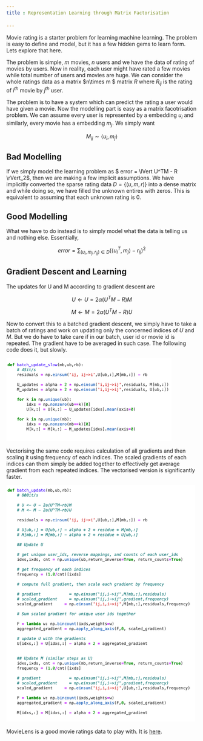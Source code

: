 ```yaml
---
title : Representation Learning through Matrix Factorisation 

---
```


Movie rating is a starter problem for learning machine learning. The problem is easy to define and model, but it has a few hidden gems to learn form. Lets explore that here. 

The problem is simple, $m$ movies, $n$ users and we have the data of rating of movies by users. Now in reality, each user might have rated a few movies while total number of users and movies are huge. We can consider the whole ratings data as a matrix $n\times m $ matrix $R$ where $R_{ij}$  is the rating of $i^{th}$ movie by $j^{th}$ user.


The problem is to have a system which can predict the rating a user would have given a movie. Now the modelling part is easy as a matrix facotrisation problem. We can assume every user is represented by a embedding $u_i$  and similarly, every movie has a embedding $m_j$. We simply want 

$$M_{ij}  \sim \langle u_i,m_j\rangle$$

## Bad Modelling
If we simply model the learning problem as $ error = \lVert U^TM - R \rVert_2$, then we are making a few implicit assumptions. We have implicitly converted the sparse rating data $D = \{(u,m,r)\}$ into a dense matrix and while doing so, we have filled the unknown entires with zeros. This is equivalent to assuming that each unknown rating is 0. 

## Good Modelling

What we have to do instead is to simply model what the data is telling us and nothing else.  Essentially, 

$$error = \sum_{(u_i,m_j,r_{ij})\in D} \left(\langle u_i^T,m_j\rangle - r_{ij}\right)^2$$


## Gradient Descent and Learning

The updates for U and M according to gradient descent are

$$U \gets U = 2\alpha (U^TM - R)M$$

$$M \gets M = 2\alpha (U^TM - R)U$$


Now to convert this to a batched gradient descent, we simply have to take a batch of ratings and work on updating only the concerned indices of $U$ and $M$. But we do have to take care if in our batch, user id or movie id is repeated. The gradient have to be averaged in such case. The following code does it, but slowly. 

![Slow Code](/images/014_slow_batch_update.png)

Vectorising the same code requires calculation of all gradients and then scaling it using frequency of each indices. The scaled gradients of each indices can them simply be added together to effectively get average gradient from each repeated indices.  The vectorised version is significantly faster.

![Fast Code](/images/014_fast_batch_update.png)

MovieLens is a good movie ratings data to play with. It is [here](https://grouplens.org/datasets/movielens/25m). 
